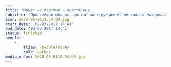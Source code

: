 ```yaml
---
title: 'Макет из картона и пластилина'
subtitle: 'Простейшая модель простой конструкции из листового материала.'
icon: 2020-05-0114.54.09.jpg
start_date: '02-03-2017 14:41'
end_date: '03-03-2017 14:41'
status: finished
people:
    -
        alias: /people/davay
        role: author
media_order: 2020-05-0114.54.09.jpg
---
```


